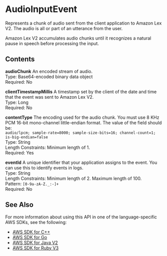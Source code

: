# AudioInputEvent<a name="API_runtime_AudioInputEvent"></a>

Represents a chunk of audio sent from the client application to Amazon Lex V2\. The audio is all or part of an utterance from the user\.

Amazon Lex V2 accumulates audio chunks until it recognizes a natural pause in speech before processing the input\.

## Contents<a name="API_runtime_AudioInputEvent_Contents"></a>

 **audioChunk**   <a name="lexv2-Type-runtime_AudioInputEvent-audioChunk"></a>
An encoded stream of audio\.  
Type: Base64\-encoded binary data object  
Required: No

 **clientTimestampMillis**   <a name="lexv2-Type-runtime_AudioInputEvent-clientTimestampMillis"></a>
A timestamp set by the client of the date and time that the event was sent to Amazon Lex V2\.  
Type: Long  
Required: No

 **contentType**   <a name="lexv2-Type-runtime_AudioInputEvent-contentType"></a>
The encoding used for the audio chunk\. You must use 8 KHz PCM 16\-bit mono\-channel little\-endian format\. The value of the field should be:  
 `audio/lpcm; sample-rate=8000; sample-size-bits=16; channel-count=1; is-big-endian=false`   
Type: String  
Length Constraints: Minimum length of 1\.  
Required: Yes

 **eventId**   <a name="lexv2-Type-runtime_AudioInputEvent-eventId"></a>
A unique identifier that your application assigns to the event\. You can use this to identify events in logs\.  
Type: String  
Length Constraints: Minimum length of 2\. Maximum length of 100\.  
Pattern: `[0-9a-zA-Z._:-]+`   
Required: No

## See Also<a name="API_runtime_AudioInputEvent_SeeAlso"></a>

For more information about using this API in one of the language\-specific AWS SDKs, see the following:
+  [ AWS SDK for C\+\+](https://docs.aws.amazon.com/goto/SdkForCpp/runtime.lex.v2-2020-08-07/AudioInputEvent) 
+  [ AWS SDK for Go](https://docs.aws.amazon.com/goto/SdkForGoV1/runtime.lex.v2-2020-08-07/AudioInputEvent) 
+  [ AWS SDK for Java V2](https://docs.aws.amazon.com/goto/SdkForJavaV2/runtime.lex.v2-2020-08-07/AudioInputEvent) 
+  [ AWS SDK for Ruby V3](https://docs.aws.amazon.com/goto/SdkForRubyV3/runtime.lex.v2-2020-08-07/AudioInputEvent) 